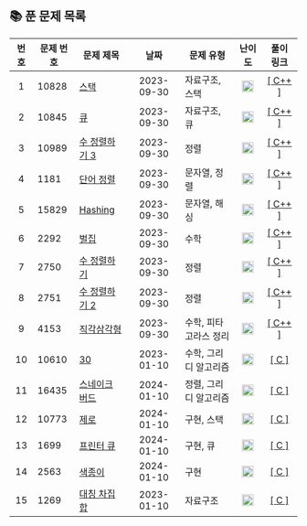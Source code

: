 ## 📚 **푼 문제 목록**

|  번호  | 문제 번호 | 문제 제목 |   날짜  | 문제 유형 | 난이도 | 풀이 링크 |
| :---: | ------- | ------- | :----: | ------- | :----: | :------------: |
| 1   | 10828  | [스택](https://www.acmicpc.net/problem/10828) | 2023-09-30 | 자료구조, 스택 | <img src="https://static.solved.ac/tier_small/7.svg" width="20px"/> | [[ C++ ]](https://github.com/jkh0515/Algorithm/blob/codespace-verbose-zebra-597rxj75w4q27474/BaekjoonFile/code/bj10828.cpp) |
| 2   | 10845  | [큐](https://www.acmicpc.net/problem/10845) | 2023-09-30 | 자료구조, 큐 | <img src="https://static.solved.ac/tier_small/7.svg" width="20px"/>  | [[ C++ ]](https://github.com/jkh0515/Algorithm/blob/codespace-verbose-zebra-597rxj75w4q27474/BaekjoonFile/code/bj10845.cpp) |
| 3   | 10989  | [수 정렬하기 3](https://www.acmicpc.net/problem/10989) | 2023-09-30 | 정렬 | <img src="https://static.solved.ac/tier_small/5.svg" width="20px"/> | [[ C++ ]](https://github.com/jkh0515/Algorithm/blob/codespace-verbose-zebra-597rxj75w4q27474/BaekjoonFile/code/bj10989.cpp) |
| 4   | 1181  | [단어 정렬](https://www.acmicpc.net/problem/1181) | 2023-09-30 | 문자열, 정렬 | <img src="https://static.solved.ac/tier_small/6.svg" width="20px"/> | [[ C++ ]](https://github.com/jkh0515/Algorithm/blob/codespace-verbose-zebra-597rxj75w4q27474/BaekjoonFile/code/bj1181.cpp) |
| 5   | 15829  | [Hashing](https://www.acmicpc.net/problem/15829) | 2023-09-30 | 문자열, 해싱 | <img src="https://static.solved.ac/tier_small/4.svg" width="20px"/> | [[ C++ ]](https://github.com/jkh0515/Algorithm/blob/codespace-verbose-zebra-597rxj75w4q27474/BaekjoonFile/code/bj15829.cpp) |
| 6   | 2292 | [벌집](https://www.acmicpc.net/problem/2292) | 2023-09-30 | 수학 | <img src="https://static.solved.ac/tier_small/4.svg" width="20px"/> | [[ C++ ]](https://github.com/jkh0515/Algorithm/blob/codespace-verbose-zebra-597rxj75w4q27474/BaekjoonFile/code/bj2292.cpp) |
| 7   | 2750 | [수 정렬하기](https://www.acmicpc.net/problem/2750) | 2023-09-30 | 정렬 | <img src="https://static.solved.ac/tier_small/4.svg" width="20px"/> | [[ C++ ]](https://github.com/jkh0515/Algorithm/blob/codespace-verbose-zebra-597rxj75w4q27474/BaekjoonFile/code/bj2750.cpp) |
| 8   | 2751 | [수 정렬하기 2](https://www.acmicpc.net/problem/2751) | 2023-09-30 | 정렬 | <img src="https://static.solved.ac/tier_small/6.svg" width="20px"/> | [[ C++ ]](https://github.com/jkh0515/Algorithm/blob/codespace-verbose-zebra-597rxj75w4q27474/BaekjoonFile/code/bj2751.cpp) |
| 9   | 4153 | [직각삼각형](https://www.acmicpc.net/problem/4153) | 2023-09-30 | 수학, 피타고라스 정리 | <img src="https://static.solved.ac/tier_small/3.svg" width="20px"/> | [[ C++ ]](https://github.com/jkh0515/Algorithm/blob/codespace-verbose-zebra-597rxj75w4q27474/BaekjoonFile/code/bj4153.cpp) |
| 10   | 10610 | [30](https://www.acmicpc.net/problem/10610) | 2023-01-10 | 수학, 그리디 알고리즘 | <img src="https://static.solved.ac/tier_small/7.svg" width="20px"/> | [[ C ]](https://github.com/jkh0515/Algorithm/blob/codespace-verbose-zebra-597rxj75w4q27474/BaekjoonFile/code/bj10610.c) |
| 11   | 16435 | [스네이크 버드](https://www.acmicpc.net/problem/16435) | 2024-01-10 | 정렬, 그리디 알고리즘 | <img src="https://static.solved.ac/tier_small/6.svg" width="20px"/> | [[ C ]](https://github.com/jkh0515/Algorithm/blob/codespace-verbose-zebra-597rxj75w4q27474/BaekjoonFile/code/bj16435.c) |
| 12   | 10773 | [제로](https://www.acmicpc.net/problem/10773) | 2024-01-10 | 구현, 스택 | <img src="https://static.solved.ac/tier_small/7.svg" width="20px"/> | [[ C ]](https://github.com/jkh0515/Algorithm/blob/codespace-verbose-zebra-597rxj75w4q27474/BaekjoonFile/code/bj10773.c) |
| 13   | 1699 | [프린터 큐](https://www.acmicpc.net/problem/1966) | 2024-01-10 | 구현, 큐 | <img src="https://static.solved.ac/tier_small/8.svg" width="20px"/> | [[ C ]](https://github.com/jkh0515/Algorithm/blob/codespace-verbose-zebra-597rxj75w4q27474/BaekjoonFile/code/bj1699.c) |
| 14   | 2563 | [색종이](https://www.acmicpc.net/problem/2563) | 2024-01-10 | 구현 | <img src="https://static.solved.ac/tier_small/6.svg" width="20px"/> | [[ C ]](https://github.com/jkh0515/Algorithm/blob/codespace-verbose-zebra-597rxj75w4q27474/BaekjoonFile/code/bj2563.c) |
| 15   | 1269 | [대칭 차집합](https://www.acmicpc.net/problem/1269) | 2023-01-10 | 자료구조 | <img src="https://static.solved.ac/tier_small/7.svg" width="20px"/> | [[ C ]](https://github.com/jkh0515/Algorithm/blob/codespace-verbose-zebra-597rxj75w4q27474/BaekjoonFile/code/bj1269.c) |

[Bronze5]: https://static.solved.ac/tier_small/1.svg
[Bronze4]: https://static.solved.ac/tier_small/2.svg
[Bronze3]: https://static.solved.ac/tier_small/3.svg
[Bronze2]: https://static.solved.ac/tier_small/4.svg
[Bronze1]: https://static.solved.ac/tier_small/5.svg
[Silver5]: https://static.solved.ac/tier_small/6.svg
[Silver4]: https://static.solved.ac/tier_small/7.svg
[Silver3]: https://static.solved.ac/tier_small/8.svg
[Silver2]: https://static.solved.ac/tier_small/9.svg
[Silver1]: https://static.solved.ac/tier_small/10.svg
[Gold5]: https://static.solved.ac/tier_small/11.svg
[Gold4]: https://static.solved.ac/tier_small/12.svg
[Gold3]: https://static.solved.ac/tier_small/13.svg
[Gold2]: https://static.solved.ac/tier_small/14.svg
[Gold1]: https://static.solved.ac/tier_small/15.svg
